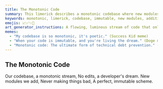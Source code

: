 ```yaml
---
title: The Monotonic Code
summary: This limerick describes a monotonic codebase where new modules are added without editing existing ones, creating an immutable and perfect scheme that is a developer's dream.
keywords: monotonic, limerick, codebase, immutable, new modules, additive, perfect, developer's dream
emojis: 📈✅✨🚀
art_generator_instructions: A flowing, luminous stream of code that only moves forward, with new, glowing modules gracefully attaching to the end of the stream. No edits or changes are seen in the existing code, which remains pristine and unchanging. The overall feeling should be one of peaceful progress, elegant simplicity, and the beauty of an immutable system.
memes:
  - "My codebase is so monotonic, it's poetic." (Success Kid meme)
  - "When your code is immutable, and you're living the dream." (Doge meme)
  - "Monotonic code: The ultimate form of technical debt prevention." (Expanding Brain meme)
---
```

## The Monotonic Code

Our codebase, a monotonic stream,
No edits, a developer's dream.
New modules we add,
Never making things bad,
A perfect, immutable scheme.